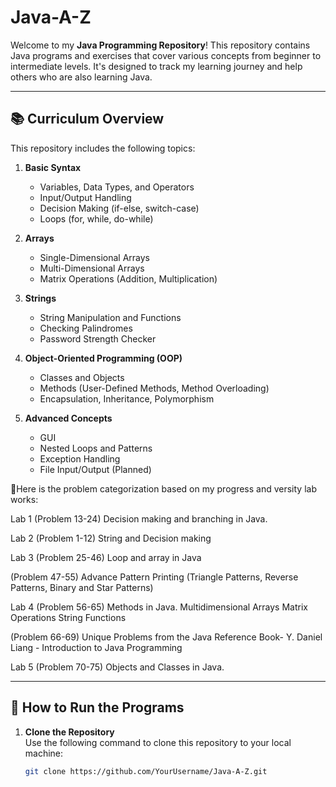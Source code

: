 # Java-A-Z

Welcome to my **Java Programming Repository**! This repository contains Java programs and exercises that cover various concepts from beginner to intermediate levels. It's designed to track my learning journey and help others who are also learning Java.

---

## 📚 Curriculum Overview

This repository includes the following topics:

1. **Basic Syntax**  
   - Variables, Data Types, and Operators
   - Input/Output Handling
   - Decision Making (if-else, switch-case)
   - Loops (for, while, do-while)

2. **Arrays**  
   - Single-Dimensional Arrays
   - Multi-Dimensional Arrays
   - Matrix Operations (Addition, Multiplication)

3. **Strings**  
   - String Manipulation and Functions
   - Checking Palindromes
   - Password Strength Checker

4. **Object-Oriented Programming (OOP)**  
   - Classes and Objects
   - Methods (User-Defined Methods, Method Overloading)
   - Encapsulation, Inheritance, Polymorphism

5. **Advanced Concepts**  
   - GUI
   - Nested Loops and Patterns
   - Exception Handling
   - File Input/Output (Planned)
   

🔢Here is the problem categorization based on my progress and versity lab works:

Lab 1 (Problem 13-24)
Decision making and branching in Java.

Lab 2 (Problem 1-12)
String and Decision making

Lab 3 (Problem 25-46)
Loop and array in Java


(Problem 47-55)
Advance Pattern Printing (Triangle Patterns, Reverse Patterns, Binary and Star Patterns)

Lab 4 (Problem 56-65)
Methods in Java.
Multidimensional Arrays
Matrix Operations
String Functions

(Problem 66-69) 
Unique Problems from the Java Reference Book- Y. Daniel Liang - Introduction to Java Programming

Lab 5 (Problem 70-75)
Objects and Classes in Java.


---

## 🚀 How to Run the Programs

1. **Clone the Repository**  
   Use the following command to clone this repository to your local machine:  
   ```bash
   git clone https://github.com/YourUsername/Java-A-Z.git
   
